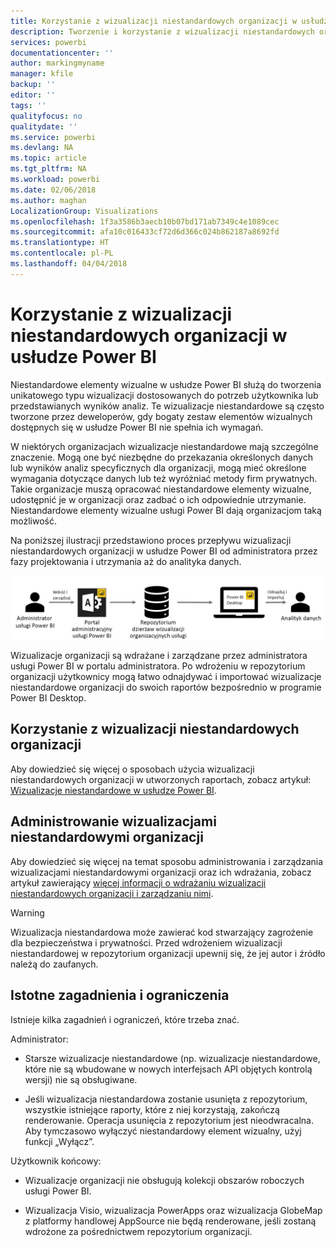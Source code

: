 ```yaml
---
title: Korzystanie z wizualizacji niestandardowych organizacji w usłudze Power BI
description: Tworzenie i korzystanie z wizualizacji niestandardowych organizacji oraz zarządzanie nimi w usłudze Power BI
services: powerbi
documentationcenter: ''
author: markingmyname
manager: kfile
backup: ''
editor: ''
tags: ''
qualityfocus: no
qualitydate: ''
ms.service: powerbi
ms.devlang: NA
ms.topic: article
ms.tgt_pltfrm: NA
ms.workload: powerbi
ms.date: 02/06/2018
ms.author: maghan
LocalizationGroup: Visualizations
ms.openlocfilehash: 1f3a3586b3aecb10b07bd171ab7349c4e1089cec
ms.sourcegitcommit: afa10c016433cf72d6d366c024b862187a8692fd
ms.translationtype: HT
ms.contentlocale: pl-PL
ms.lasthandoff: 04/04/2018
---
```

# <a name="using-organization-custom-visuals-in-power-bi"></a>Korzystanie z wizualizacji niestandardowych organizacji w usłudze Power BI

Niestandardowe elementy wizualne w usłudze Power BI służą do tworzenia unikatowego typu wizualizacji dostosowanych do potrzeb użytkownika lub przedstawianych wyników analiz. Te wizualizacje niestandardowe są często tworzone przez deweloperów, gdy bogaty zestaw elementów wizualnych dostępnych się w usłudze Power BI nie spełnia ich wymagań. 

W niektórych organizacjach wizualizacje niestandardowe mają szczególne znaczenie. Mogą one być niezbędne do przekazania określonych danych lub wyników analiz specyficznych dla organizacji, mogą mieć określone wymagania dotyczące danych lub też wyróżniać metody firm prywatnych. Takie organizacje muszą opracować niestandardowe elementy wizualne, udostępnić je w organizacji oraz zadbać o ich odpowiednie utrzymanie. Niestandardowe elementy wizualne usługi Power BI dają organizacjom taką możliwość.

Na poniższej ilustracji przedstawiono proces przepływu wizualizacji niestandardowych organizacji w usłudze Power BI od administratora przez fazy projektowania i utrzymania aż do analityka danych.

![](media/power-bi-custom-visuals-organizational/custom-visual-org-01.jpg)

Wizualizacje organizacji są wdrażane i zarządzane przez administratora usługi Power BI w portalu administratora. Po wdrożeniu w repozytorium organizacji użytkownicy mogą łatwo odnajdywać i importować wizualizacje niestandardowe organizacji do swoich raportów bezpośrednio w programie Power BI Desktop.

## <a name="using-organizational-custom-visuals"></a>Korzystanie z wizualizacji niestandardowych organizacji

Aby dowiedzieć się więcej o sposobach użycia wizualizacji niestandardowych organizacji w utworzonych raportach, zobacz artykuł: [Wizualizacje niestandardowe w usłudze Power BI](power-bi-custom-visuals.md).
 
## <a name="administering-organizational-custom-visuals"></a>Administrowanie wizualizacjami niestandardowymi organizacji

Aby dowiedzieć się więcej na temat sposobu administrowania i zarządzania wizualizacjami niestandardowymi organizacji oraz ich wdrażania, zobacz artykuł zawierający [więcej informacji o wdrażaniu wizualizacji niestandardowych organizacji i zarządzaniu nimi](https://go.microsoft.com/fwlink/?linkid=866790).

> [!WARNING]
> Wizualizacja niestandardowa może zawierać kod stwarzający zagrożenie dla bezpieczeństwa i prywatności. Przed wdrożeniem wizualizacji niestandardowej w repozytorium organizacji upewnij się, że jej autor i źródło należą do zaufanych. 
> 

## <a name="considerations-and-limitations"></a>Istotne zagadnienia i ograniczenia
 
Istnieje kilka zagadnień i ograniczeń, które trzeba znać.
 
Administrator:

* Starsze wizualizacje niestandardowe (np. wizualizacje niestandardowe, które nie są wbudowane w nowych interfejsach API objętych kontrolą wersji) nie są obsługiwane.

* Jeśli wizualizacja niestandardowa zostanie usunięta z repozytorium, wszystkie istniejące raporty, które z niej korzystają, zakończą renderowanie. Operacja usunięcia z repozytorium jest nieodwracalna. Aby tymczasowo wyłączyć niestandardowy element wizualny, użyj funkcji „Wyłącz”.
 
Użytkownik końcowy:

* Wizualizacje organizacji nie obsługują kolekcji obszarów roboczych usługi Power BI.

* Wizualizacja Visio, wizualizacja PowerApps oraz wizualizacja GlobeMap z platformy handlowej AppSource nie będą renderowane, jeśli zostaną wdrożone za pośrednictwem repozytorium organizacji.

